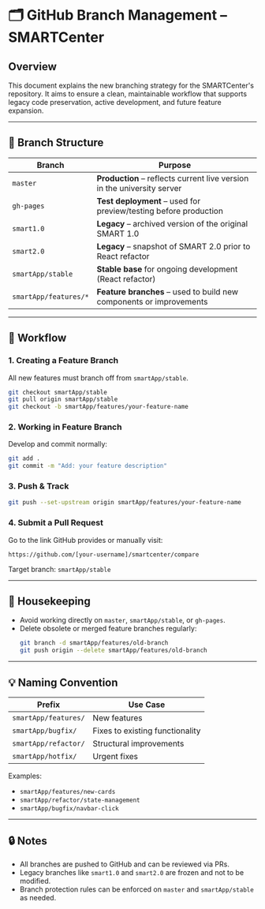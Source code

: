 
# 🗂️ GitHub Branch Management – SMARTCenter

## Overview
This document explains the new branching strategy for the SMARTCenter's repository. It aims to ensure a clean, maintainable workflow that supports legacy code preservation, active development, and future feature expansion.

---

## 🌳 Branch Structure

| Branch                          | Purpose                                                                 |
|---------------------------------|-------------------------------------------------------------------------|
| `master`                        | **Production** – reflects current live version in the university server |
| `gh-pages`                      | **Test deployment** – used for preview/testing before production        |
| `smart1.0`                      | **Legacy** – archived version of the original SMART 1.0                 |
| `smart2.0`                      | **Legacy** – snapshot of SMART 2.0 prior to React refactor              |
| `smartApp/stable`               | **Stable base** for ongoing development (React refactor)                |
| `smartApp/features/*`           | **Feature branches** – used to build new components or improvements     |

---

## 🔀 Workflow

### 1. **Creating a Feature Branch**
All new features must branch off from `smartApp/stable`.

```bash
git checkout smartApp/stable
git pull origin smartApp/stable
git checkout -b smartApp/features/your-feature-name
```

### 2. **Working in Feature Branch**
Develop and commit normally:
```bash
git add .
git commit -m "Add: your feature description"
```

### 3. **Push & Track**
```bash
git push --set-upstream origin smartApp/features/your-feature-name
```

### 4. **Submit a Pull Request**
Go to the link GitHub provides or manually visit:
```
https://github.com/[your-username]/smartcenter/compare
```
Target branch: `smartApp/stable`

---

## 🧹 Housekeeping

- Avoid working directly on `master`, `smartApp/stable`, or `gh-pages`.
- Delete obsolete or merged feature branches regularly:
  ```bash
  git branch -d smartApp/features/old-branch
  git push origin --delete smartApp/features/old-branch
  ```

---

## 💡 Naming Convention

| Prefix                        | Use Case                        |
|-------------------------------|----------------------------------|
| `smartApp/features/`         | New features                     |
| `smartApp/bugfix/`           | Fixes to existing functionality  |
| `smartApp/refactor/`         | Structural improvements          |
| `smartApp/hotfix/`           | Urgent fixes                     |

Examples:
- `smartApp/features/new-cards`
- `smartApp/refactor/state-management`
- `smartApp/bugfix/navbar-click`

---

## 🔒 Notes

- All branches are pushed to GitHub and can be reviewed via PRs.
- Legacy branches like `smart1.0` and `smart2.0` are frozen and not to be modified.
- Branch protection rules can be enforced on `master` and `smartApp/stable` as needed.
